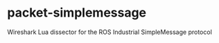 packet-simplemessage
====================

Wireshark Lua dissector for the ROS Industrial SimpleMessage protocol
